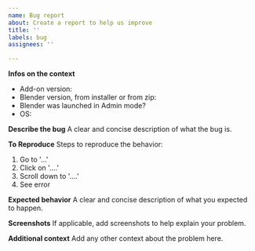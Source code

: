 ```yaml
---
name: Bug report
about: Create a report to help us improve
title: ''
labels: bug
assignees: ''

---
```


**Infos on the context**
- Add-on version: 
- Blender version, from installer or from zip: 
- Blender was launched in Admin mode?
- OS: 

**Describe the bug**
A clear and concise description of what the bug is.

**To Reproduce**
Steps to reproduce the behavior:
1. Go to '...'
2. Click on '....'
3. Scroll down to '....'
4. See error

**Expected behavior**
A clear and concise description of what you expected to happen.

**Screenshots**
If applicable, add screenshots to help explain your problem.

**Additional context**
Add any other context about the problem here.
